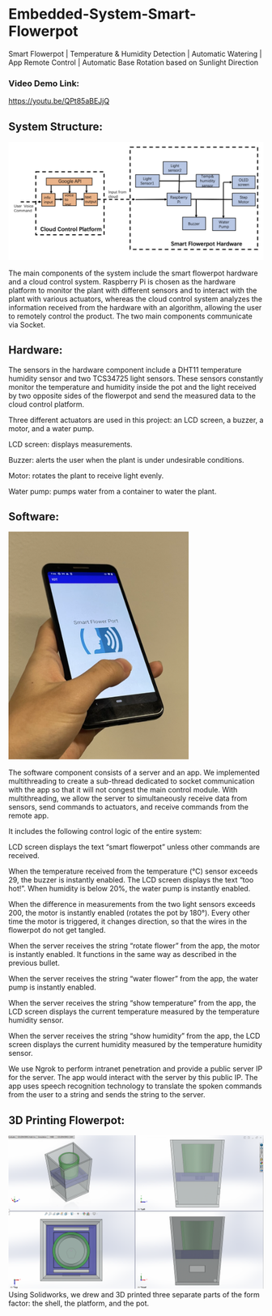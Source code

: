 # Embedded-System-Smart-Flowerpot
Smart Flowerpot | Temperature &amp; Humidity Detection | Automatic Watering | App Remote Control | Automatic Base Rotation based on Sunlight Direction

### Video Demo Link:
https://youtu.be/QPt85aBEJjQ

## System Structure:

![alt text](https://github.com/Xintong-Zhan/Embedded-System-Smart-Flowerpot/blob/main/project_website/images/system.png)

The main components of the system include the smart flowerpot hardware and a cloud control system. Raspberry Pi is chosen as the hardware platform to monitor the plant with different sensors and to interact with the plant with various actuators, whereas the cloud control system analyzes the information received from the hardware with an algorithm, allowing the user to remotely control the product. The two main components communicate via Socket.


## Hardware:



The sensors in the hardware component include a DHT11 temperature humidity sensor and two TCS34725 light sensors. These sensors constantly monitor the temperature and humidity inside the pot and the light received by two opposite sides of the flowerpot and send the measured data to the cloud control platform.

Three different actuators are used in this project: an LCD screen, a buzzer, a motor, and a water pump. 

LCD screen: displays measurements.

Buzzer: alerts the user when the plant is under undesirable conditions.

Motor: rotates the plant to receive light evenly.

Water pump: pumps water from a container to water the plant.



## Software:
<img src="https://github.com/Xintong-Zhan/Embedded-System-Smart-Flowerpot/blob/main/project_website/images/Software.png" height="450" weight="450">

The software component consists of a server and an app. We implemented multithreading to create a sub-thread dedicated to socket communication with the app so that it will not congest the main control module. With multithreading, we allow the server to simultaneously receive data from sensors, send commands to actuators, and receive commands from the remote app.

It includes the following control logic of the entire system:

LCD screen displays the text “smart flowerpot” unless other commands are received.

When the temperature received from the temperature (°C) sensor exceeds 29, the buzzer is instantly enabled. The LCD screen displays the text “too hot!”. When humidity is below 20%, the water pump is instantly enabled.

When the difference in measurements from the two light sensors exceeds 200, the motor is instantly enabled (rotates the pot by 180°). Every other time the motor is triggered, it changes direction, so that the wires in the flowerpot do not get tangled.

When the server receives the string “rotate flower” from the app, the motor is instantly enabled. It functions in the same way as described in the previous bullet.

When the server receives the string “water flower” from the app, the water pump is instantly enabled.

When the server receives the string “show temperature” from the app, the LCD screen displays the current temperature measured by the temperature humidity sensor.

When the server receives the string “show humidity” from the app, the LCD screen displays the current humidity measured by the temperature humidity sensor.

We use Ngrok to perform intranet penetration and provide a public server IP for the server. The app would interact with the server by this public IP. The app uses speech recognition technology to translate the spoken commands from the user to a string and sends the string to the server.

## 3D Printing Flowerpot:
![alt text](https://github.com/Xintong-Zhan/Embedded-System-Smart-Flowerpot/blob/main/project_website/images/assembly.png)
Using Solidworks, we drew and 3D printed three separate parts of the form factor: the shell, the platform, and the pot.

